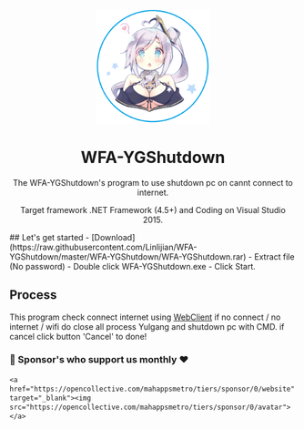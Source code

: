 <div align="center">
  <a href="https://github.com/Linlijian/WFA-YGShutdown">
    <img alt="MahApps.Metro" width="200" heigth="200" src="https://raw.githubusercontent.com/Linlijian/WFA-YGShutdown/master/logo.png">
  </a>
  <h1>WFA-YGShutdown</h1>
   <p>
    The WFA-YGShutdown's program to use shutdown pc on cannt connect to internet.
  </p>
  <p>
    Target framework .NET Framework (4.5+) and Coding on Visual Studio 2015.
  </p>
   </div>
## Let's get started
- [Download](https://raw.githubusercontent.com/Linlijian/WFA-YGShutdown/master/WFA-YGShutdown/WFA-YGShutdown.rar)
- Extract file (No password)
- Double click WFA-YGShutdown.exe
- Click Start.

## Process
  
  This program check connect internet using [WebClient](https://docs.microsoft.com/en-us/dotnet/api/system.net.webclient?view=netframework-4.8) if no connect / no internet / wifi do close all process Yulgang and shutdown pc with CMD.
  if cancel click button 'Cancel' to done!
  
### :pray: Sponsor's who support us monthly :heart:
    <a href="https://opencollective.com/mahappsmetro/tiers/sponsor/0/website" target="_blank"><img src="https://opencollective.com/mahappsmetro/tiers/sponsor/0/avatar"></a>
  
